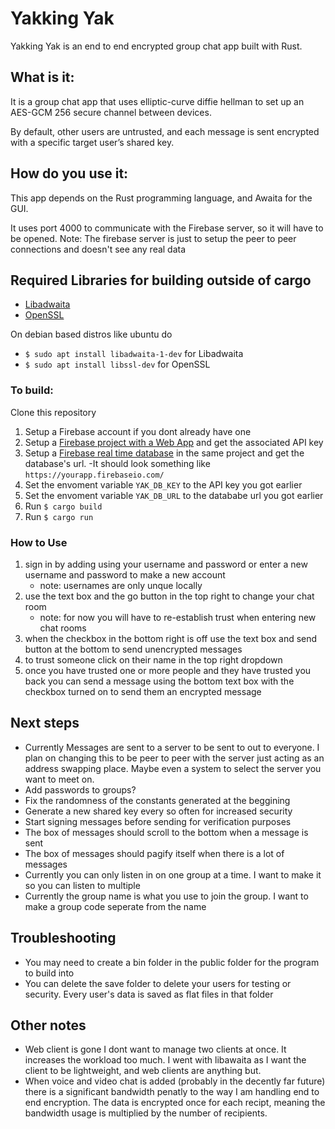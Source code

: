 # Yakking Yak
Yakking Yak is an end to end encrypted group chat app built with Rust. 

## What is it:

It is a group chat app that uses elliptic-curve diffie hellman to set up an AES-GCM 256 secure channel between devices. 

By default, other users are untrusted, and each message is sent encrypted with a specific target user’s shared key. 

## How do you use it:

This app depends on the Rust programming language, and Awaita for the GUI.

It uses port 4000 to communicate with the Firebase server, so it will have to be opened.
Note: The firebase server is just to setup the peer to peer connections and doesn't see any real data

## Required Libraries for building outside of cargo
- [Libadwaita](https://gtk-rs.org/gtk4-rs/stable/latest/book/libadwaita.html#libadwaita)
- [OpenSSL](https://www.openssl.org/)

On debian based distros like ubuntu do 
- `$ sudo apt install libadwaita-1-dev` for Libadwaita
- `$ sudo apt install libssl-dev` for OpenSSL

### To build:
  
Clone this repository
1. Setup a Firebase account if you dont already have one
1. Setup a [Firebase project with a Web App](https://firebase.google.com/docs/web/setup?authuser=0&hl=en) and get the associated API key
1. Setup a [Firebase real time database](https://firebase.google.com/docs/database/rtdb-vs-firestore) in the same project and get the database's url.
    -It should look something like `https://yourapp.firebaseio.com/`
1. Set the envoment variable `YAK_DB_KEY` to the API key you got earlier
1. Set the envoment variable `YAK_DB_URL` to the datababe url you got earlier
1. Run `$ cargo build`
1. Run `$ cargo run`

### How to Use
1. sign in by adding using your username and password or enter a new username and password to make a new account
    -  note: usernames are only unque locally
1. use the text box and the go button in the top right to change your chat room
    - note: for now you will have to re-establish trust when entering new chat rooms
1. when the checkbox in the bottom right is off use the text box and send button at the bottom to send unencrypted messages
1. to trust someone click on their name in the top right dropdown
1. once you have trusted one or more people and they have trusted you back you can send a message using the bottom text box with the checkbox turned on to send them an encrypted message

## Next steps
- Currently Messages are sent to a server to be sent to out to everyone. I plan on changing this to be peer to peer with the server just acting as an address swapping place. Maybe even a system to select the server you want to meet on.
- Add passwords to groups?
- Fix the randomness of the constants generated at the beggining
- Generate a new shared key every so often for increased security
- Start signing messages before sending for verification purposes
- The box of messages should scroll to the bottom when a message is sent
- The box of messages should pagify itself when there is a lot of messages
- Currently you can only listen in on one group at a time. I want to make it so you can listen to multiple
- Currently the group name is what you use to join the group. I want to make a group code seperate from the name

## Troubleshooting
- You may need to create a bin folder in the public folder for the program to build into
- You can delete the save folder to delete your users for testing or security. Every user's data is saved as flat files in that folder

## Other notes
- Web client is gone I dont want to manage two clients at once. It increases the workload too much. I went with libawaita as I want the client to be lightweight, and web clients are anything but.
- When voice and video chat is added (probably in the decently far future) there is a significant bandwidth penatly to the way I am handling end to end encryption. The data is encrypted once for each recipt, meaning the bandwidth usage is multiplied by the number of recipients.